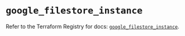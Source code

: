 # `google_filestore_instance`

Refer to the Terraform Registry for docs: [`google_filestore_instance`](https://registry.terraform.io/providers/hashicorp/google-beta/6.35.0/docs/resources/google_filestore_instance).
